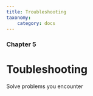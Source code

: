 ```yaml
---
title: Troubleshooting
taxonomy:
    category: docs
---
```


### Chapter 5

# Toubleshooting

Solve problems you encounter
